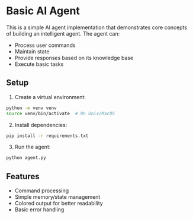 # Basic AI Agent

This is a simple AI agent implementation that demonstrates core concepts of building an intelligent agent. The agent can:
- Process user commands
- Maintain state
- Provide responses based on its knowledge base
- Execute basic tasks

## Setup
1. Create a virtual environment:
```bash
python -m venv venv
source venv/bin/activate  # On Unix/MacOS
```

2. Install dependencies:
```bash
pip install -r requirements.txt
```

3. Run the agent:
```bash
python agent.py
```

## Features
- Command processing
- Simple memory/state management
- Colored output for better readability
- Basic error handling 